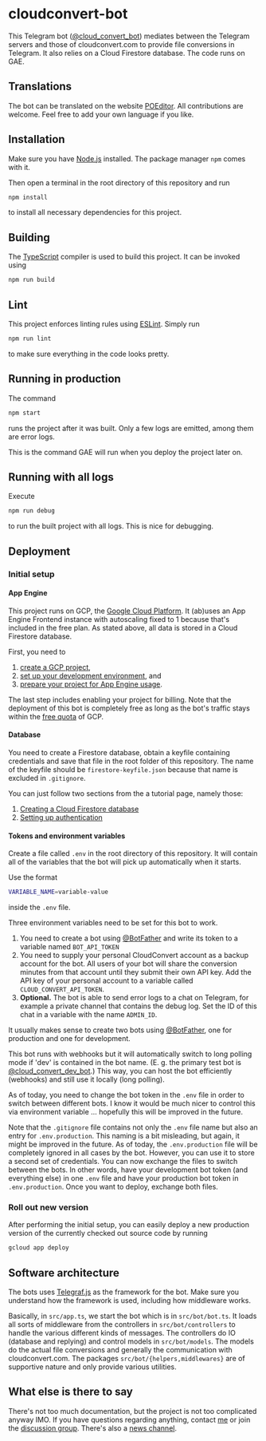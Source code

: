 # cloudconvert-bot

This Telegram bot ([@cloud_convert_bot](https://t.me/cloud_convert_bot)) mediates between the Telegram servers and those of cloudconvert.com to provide file conversions in Telegram.
It also relies on a Cloud Firestore database.
The code runs on GAE.

## Translations

The bot can be translated on the website [POEditor](https://poeditor.com/join/project/rBNUMw67kZ).
All contributions are welcome.
Feel free to add your own language if you like.

## Installation

Make sure you have [Node.js](https://nodejs.org) installed. The package manager `npm` comes with it.

Then open a terminal in the root directory of this repository and run

```bash
npm install
```

to install all necessary dependencies for this project.

## Building

The [TypeScript](https://typescriptlang.org) compiler is used to build this project.
It can be invoked using

```bash
npm run build
```

## Lint

This project enforces linting rules using [ESLint](https://eslint.org/).
Simply run

```bash
npm run lint
```

to make sure everything in the code looks pretty.

## Running in production

The command

```bash
npm start
```

runs the project after it was built.
Only a few logs are emitted, among them are error logs.

This is the command GAE will run when you deploy the project later on.

## Running with all logs

Execute

```bash
npm run debug
```

to run the built project with all logs.
This is nice for debugging.

## Deployment

### Initial setup

#### App Engine

This project runs on GCP, the [Google Cloud Platform](https://cloud.google.com).
It (ab)uses an App Engine Frontend instance with autoscaling fixed to 1 because that's included in the free plan.
As stated above, all data is stored in a Cloud Firestore database.

First, you need to

1) [create a GCP project](https://cloud.google.com/resource-manager/docs/creating-managing-projects),
1) [set up your development environment](https://cloud.google.com/appengine/docs/standard/nodejs/setting-up-environment), and
1) [prepare your project for App Engine usage](https://cloud.google.com/appengine/docs/standard/nodejs/console).

The last step includes enabling your project for billing.
Note that the deployment of this bot is completely free as long as the bot's traffic stays within the [free quota](https://cloud.google.com/free) of GCP.

#### Database

You need to create a Firestore database, obtain a keyfile containing credentials and save that file in the root folder of this repository.
The name of the keyfile should be `firestore-keyfile.json` because that name is excluded in `.gitignore`.

You can just follow two sections from the a tutorial page, namely those:

1) [Creating a Cloud Firestore database](https://cloud.google.com/firestore/docs/quickstart-servers#create_a_in_native_mode_database)
1) [Setting up authentication](https://cloud.google.com/firestore/docs/quickstart-servers#set_up_authentication)

#### Tokens and environment variables

Create a file called `.env` in the root directory of this repository.
It will contain all of the variables that the bot will pick up automatically when it starts.

Use the format

```bash
VARIABLE_NAME=variable-value
```

inside the `.env` file.

Three environment variables need to be set for this bot to work.

1) You need to create a bot using [@BotFather](https://telegram.me/BotFather) and write its token to a variable named `BOT_API_TOKEN`
1) You need to supply your personal CloudConvert account as a backup account for the bot. All users of your bot will share the conversion minutes from that account until they submit their own API key. Add the API key of your personal account to a variable called `CLOUD_CONVERT_API_TOKEN`.
1) **Optional.** The bot is able to send error logs to a chat on Telegram, for example a private channel that contains the debug log. Set the ID of this chat in a variable with the name `ADMIN_ID`.

It usually makes sense to create two bots using [@BotFather](https://t.me/BotFather), one for production and one for development.

This bot runs with webhooks but it will automatically switch to long polling mode if 'dev' is contained in the bot name.
(E. g. the primary test bot is [@cloud_convert_dev_bot](https://t.me/cloud_convert_dev_bot).)
This way, you can host the bot efficiently (webhooks) and still use it locally (long polling).

As of today, you need to change the bot token in the `.env` file in order to switch between different bots.
I know it would be much nicer to control this via environment variable … hopefully this will be improved in the future.

Note that the `.gitignore` file contains not only the `.env` file name but also an entry for `.env.production`.
This naming is a bit misleading, but again, it might be improved in the future.
As of today, the `.env.production` file will be completely ignored in all cases by the bot.
However, you can use it to store a second set of credentials.
You can now exchange the files to switch between the bots.
In other words, have your development bot token (and everything else) in one `.env` file and have your production bot token in `.env.production`.
Once you want to deploy, exchange both files.

### Roll out new version

After performing the initial setup, you can easily deploy a new production version of the currently checked out source code by running

```bash
gcloud app deploy
```

## Software architecture

The bots uses [Telegraf.js](https://telegraf.js.org) as the framework for the bot.
Make sure you understand how the framework is used, including how middleware works.

Basically, in `src/app.ts`, we start the bot which is in `src/bot/bot.ts`.
It loads all sorts of middleware from the controllers in `src/bot/controllers` to handle the various different kinds of messages.
The controllers do IO (database and replying) and control models in `src/bot/models`. The models do the actual file conversions and generally the communication with cloudconvert.com. The packages `src/bot/{helpers,middlewares}` are of supportive nature and only provide various utilities.

## What else is there to say

There's not too much documentation, but the project is not too complicated anyway IMO.
If you have questions regarding anything, contact [me](https://t.me/KnorpelSenf) or join the [discussion group](https://t.me/cloud_convert_bot_lounge).
There's also a [news channel](https://t.me/cloud_convert_bot_news).
